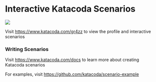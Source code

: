 # Interactive Katacoda Scenarios

[![](http://shields.katacoda.com/katacoda/gr4zz/count.svg)](https://www.katacoda.com/gr4zz "Get your profile on Katacoda.com")

Visit https://www.katacoda.com/gr4zz to view the profile and interactive scenarios

### Writing Scenarios
Visit https://www.katacoda.com/docs to learn more about creating Katacoda scenarios

For examples, visit https://github.com/katacoda/scenario-example
